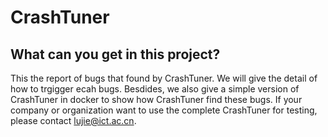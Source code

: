 # CrashTuner
## What can you get in this project?
This the report of bugs that found by CrashTuner. We will give the detail of how to trgigger ecah bugs. Besdides, we also give a simple version of CrashTuner in docker to show how CrashTuner find these bugs. If your company or organization want to use the complete CrashTuner for testing, please contact lujie@ict.ac.cn.
